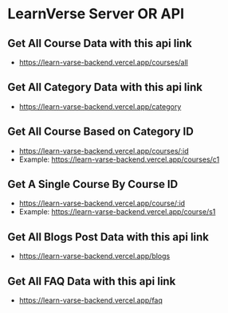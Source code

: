 # LearnVerse Server OR API 

## Get All Course Data with this api link
- https://learn-varse-backend.vercel.app/courses/all

## Get All Category Data with this api link
- https://learn-varse-backend.vercel.app/category

## Get All Course Based on Category ID
- https://learn-varse-backend.vercel.app/courses/:id
- Example: https://learn-varse-backend.vercel.app/courses/c1

## Get A Single Course By Course ID
- https://learn-varse-backend.vercel.app/course/:id
- Example: https://learn-varse-backend.vercel.app/course/s1

## Get All Blogs Post Data with this api link
- https://learn-varse-backend.vercel.app/blogs

## Get All FAQ Data with this api link
- https://learn-varse-backend.vercel.app/faq
